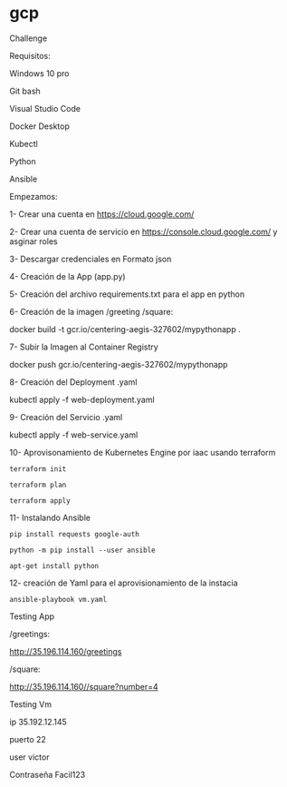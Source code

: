 # gcp
Challenge

Requisitos:

Windows 10 pro

Git bash

Visual Studio Code

Docker Desktop

Kubectl

Python

Ansible

Empezamos:

1- Crear una cuenta en https://cloud.google.com/

2- Crear una cuenta de servicio en https://console.cloud.google.com/ y asginar roles

3- Descargar credenciales en Formato json

4- Creación de la App (app.py)

5- Creación del archivo requirements.txt para el app en python

6- Creación de la imagen /greeting /square:

   docker build -t gcr.io/centering-aegis-327602/mypythonapp .

7- Subir la Imagen al Container Registry

   docker push gcr.io/centering-aegis-327602/mypythonapp

8- Creación del Deployment  .yaml

   kubectl apply -f web-deployment.yaml

9- Creación del Servicio .yaml

   kubectl apply -f web-service.yaml

10- Aprovisonamiento de Kubernetes Engine por iaac usando terraform

    terraform init

    terraform plan

    terraform apply

11- Instalando Ansible

    pip install requests google-auth

    python -m pip install --user ansible

    apt-get install python

12- creación de Yaml para el aprovisionamiento de la instacia

    ansible-playbook vm.yaml
    
    


Testing App

/greetings:

http://35.196.114.160/greetings

/square:

http://35.196.114.160//square?number=4

Testing Vm

ip 35.192.12.145

puerto 22

user victor

Contraseña Facil123
